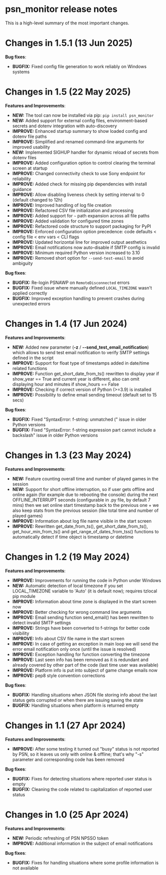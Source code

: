 # psn_monitor release notes

This is a high-level summary of the most important changes. 

# Changes in 1.5.1 (13 Jun 2025)

**Bug fixes**:

- **BUGFIX:** Fixed config file generation to work reliably on Windows systems

# Changes in 1.5 (22 May 2025)

**Features and Improvements**:

- **NEW:** The tool can now be installed via pip: `pip install psn_monitor`
- **NEW:** Added support for external config files, environment-based secrets and dotenv integration with auto-discovery
- **IMPROVE:** Enhanced startup summary to show loaded config and dotenv file paths
- **IMPROVE:** Simplified and renamed command-line arguments for improved usability
- **NEW:** Implemented SIGHUP handler for dynamic reload of secrets from dotenv files
- **IMPROVE:** Added configuration option to control clearing the terminal screen at startup
- **IMPROVE:** Changed connectivity check to use Sony endpoint for reliability
- **IMPROVE:** Added check for missing pip dependencies with install guidance
- **IMPROVE:** Allow disabling liveness check by setting interval to 0 (default changed to 12h)
- **IMPROVE:** Improved handling of log file creation
- **IMPROVE:** Refactored CSV file initialization and processing
- **IMPROVE:** Added support for `~` path expansion across all file paths
- **IMPROVE:** Added validation for configured time zones
- **IMPROVE:** Refactored code structure to support packaging for PyPI
- **IMPROVE:** Enforced configuration option precedence: code defaults < config file < env vars < CLI flags
- **IMPROVE:** Updated horizontal line for improved output aesthetics
- **IMPROVE:** Email notifications now auto-disable if SMTP config is invalid
- **IMPROVE:** Minimum required Python version increased to 3.10
- **IMPROVE:** Removed short option for `--send-test-email` to avoid ambiguity

**Bug fixes**:

- **BUGFIX:** Re-login PSNAWP on `RemoteDisconnected` errors
- **BUGFIX:** Fixed issue where manually defined `LOCAL_TIMEZONE` wasn't applied correctly
- **BUGFIX:** Improved exception handling to prevent crashes during unexpected errors

# Changes in 1.4 (17 Jun 2024)

**Features and Improvements**:

- **NEW:** Added new parameter (**-z** / **--send_test_email_notification**) which allows to send test email notification to verify SMTP settings defined in the script
- **IMPROVE:** Support for float type of timestamps added in date/time related functions
- **IMPROVE:** Function get_short_date_from_ts() rewritten to display year if show_year == True and current year is different, also can omit displaying hour and minutes if show_hours == False
- **IMPROVE:** Checking if correct version of Python (>=3.9) is installed
- **IMPROVE:** Possibility to define email sending timeout (default set to 15 secs)

**Bug fixes**:

- **BUGFIX:** Fixed "SyntaxError: f-string: unmatched (" issue in older Python versions
- **BUGFIX:** Fixed "SyntaxError: f-string expression part cannot include a backslash" issue in older Python versions

# Changes in 1.3 (23 May 2024)

**Features and Improvements**:

- **NEW:** Feature counting overall time and number of played games in the session
- **NEW:** Support for short offline interruption, so if user gets offline and online again (for example due to rebooting the console) during the next OFFLINE_INTERRUPT seconds (configurable in .py file, by default 7 mins) then we set online start timestamp back to the previous one + we also keep stats from the previous session (like total time and number of played games)
- **IMPROVE:** Information about log file name visible in the start screen
- **IMPROVE:** Rewritten get_date_from_ts(), get_short_date_from_ts(), get_hour_min_from_ts() and get_range_of_dates_from_tss() functions to automatically detect if time object is timestamp or datetime

# Changes in 1.2 (19 May 2024)

**Features and Improvements**:

- **IMPROVE:** Improvements for running the code in Python under Windows
- **NEW:** Automatic detection of local timezone if you set LOCAL_TIMEZONE variable to 'Auto' (it is default now); requires tzlocal pip module
- **IMPROVE:** Information about time zone is displayed in the start screen now
- **IMPROVE:** Better checking for wrong command line arguments
- **IMPROVE:** Email sending function send_email() has been rewritten to detect invalid SMTP settings
- **IMPROVE:** Strings have been converted to f-strings for better code visibility
- **IMPROVE:** Info about CSV file name in the start screen
- **IMPROVE:** In case of getting an exception in main loop we will send the error email notification only once (until the issue is resolved)
- **IMPROVE:** Exception handling for function converting the timezone
- **IMPROVE:** Last seen info has been removed as it is redundant and already covered by other part of the code (last time user was available)
- **IMPROVE:** Platform info is put into subject of game change emails now
- **IMPROVE:** pep8 style convention corrections

**Bug fixes**:

- **BUGFIX:** Handling situations when JSON file storing info about the last status gets corrupted or when there are issuing saving the state
- **BUGFIX:** Handling situations when platform is returned empty

# Changes in 1.1 (27 Apr 2024)

**Features and Improvements**:

- **IMPROVE:** After some testing it turned out "busy" status is not reported by PSN, so it leaves us only with online & offline; that's why "-s" parameter and corresponding code has been removed

**Bug fixes**:

- **BUGFIX:** Fixes for detecting situations where reported user status is empty
- **BUGFIX:** Cleaning the code related to capitalization of reported user status

# Changes in 1.0 (25 Apr 2024)

**Features and Improvements**:

- **NEW:** Periodic refreshing of PSN NPSSO token
- **IMPROVE:** Additional information in the subject of email notifications

**Bug fixes**:

- **BUGFIX:** Fixes for handling situations where some profile information is not available
